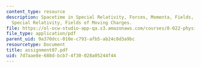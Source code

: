 ```yaml
---
content_type: resource
description: Spacetime in Special Relativity, Forces, Momenta, Fields, Energies in
  Special Relativity, Fields of Moving Charges.
file: https://ol-ocw-studio-app-qa.s3.amazonaws.com/courses/8-022-physics-ii-electricity-and-magnetism-fall-2002/7d7aae8e688dbcb74f30028a05244f44_assignment07.pdf
file_type: application/pdf
parent_uid: 9a370dcc-010e-c793-afb5-ab24c8d3a9bc
resourcetype: Document
title: assignment07.pdf
uid: 7d7aae8e-688d-bcb7-4f30-028a05244f44
---
```

